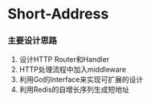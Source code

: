 # Short-Address

### 主要设计思路

1. 设计HTTP Router和Handler
2. HTTP处理流程中加入middleware
3. 利用Go的Interface来实现可扩展的设计
4. 利用Redis的自增长序列生成短地址
